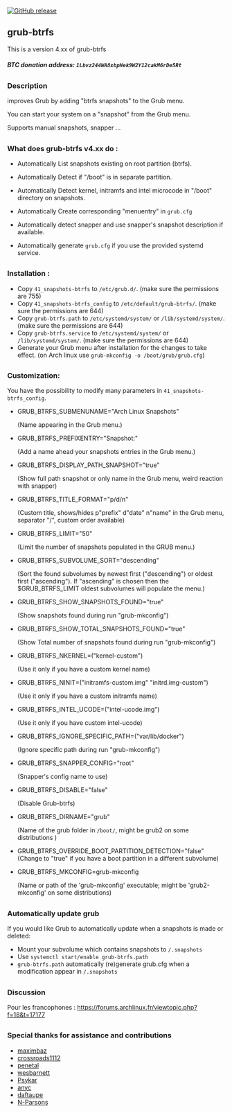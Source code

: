 [![GitHub release](https://img.shields.io/github/release/Antynea/grub-btrfs.svg)](https://github.com/Antynea/grub-btrfs)
  
## grub-btrfs

This is a version 4.xx of grub-btrfs
##### BTC donation address: `1Lbvz244WA8xbpHek9W2Y12cakM6rDe5Rt`
##
### Description
improves Grub by adding "btrfs snapshots" to the Grub menu.

You can start your system on a "snapshot" from the Grub menu.

Supports manual snapshots, snapper ...
##
### What does grub-btrfs v4.xx do :
* Automatically List snapshots existing on root partition (btrfs).

* Automatically Detect if "/boot" is in separate partition.

* Automatically Detect kernel, initramfs and intel microcode in "/boot" directory on snapshots.

* Automatically Create corresponding "menuentry" in `grub.cfg`

* Automatically detect snapper and use snapper's snapshot description if available.

* Automatically generate `grub.cfg` if you use the provided systemd service.
##
### Installation :
* Copy `41_snapshots-btrfs` to `/etc/grub.d/`. (make sure the permissions are 755)
* Copy `41_snapshots-btrfs_config` to `/etc/default/grub-btrfs/`. (make sure the permissions are 644)
* Copy `grub-btrfs.path` to `/etc/systemd/system/` or `/lib/systemd/system/`. (make sure the permissions are 644)
* Copy `grub-btrfs.service` to `/etc/systemd/system/` or `/lib/systemd/system/`. (make sure the permissions are 644)
* Generate your Grub menu after installation for the changes to take effect. (on Arch linux use `grub-mkconfig -o /boot/grub/grub.cfg`)
##
### Customization:

You have the possibility to modify many parameters in `41_snapshots-btrfs_config`.

* GRUB_BTRFS_SUBMENUNAME="Arch Linux Snapshots"

	(Name appearing in the Grub menu.)

* GRUB_BTRFS_PREFIXENTRY="Snapshot:"

	(Add a name ahead your snapshots entries in the Grub menu.)
	
* GRUB_BTRFS_DISPLAY_PATH_SNAPSHOT="true"
	
	(Show full path snapshot or only name in the Grub menu, weird reaction with snapper)
	
* GRUB_BTRFS_TITLE_FORMAT="p/d/n"

 	(Custom title, shows/hides p"prefix" d"date" n"name" in the Grub menu, separator "/", custom order available)

* GRUB_BTRFS_LIMIT="50"

	(Limit the number of snapshots populated in the GRUB menu.)

* GRUB_BTRFS_SUBVOLUME_SORT="descending"

	(Sort the found subvolumes by newest first ("descending") or oldest first ("ascending"). 
	If "ascending" is chosen then the $GRUB_BTRFS_LIMIT oldest
	subvolumes will populate the menu.)

* GRUB_BTRFS_SHOW_SNAPSHOTS_FOUND="true"
	
	(Show snapshots found during run "grub-mkconfig") 
	
* GRUB_BTRFS_SHOW_TOTAL_SNAPSHOTS_FOUND="true"
	
	(Show Total number of snapshots found during run "grub-mkconfig")

* GRUB_BTRFS_NKERNEL=("kernel-custom")

	(Use it only if you have a custom kernel name)

* GRUB_BTRFS_NINIT=("initramfs-custom.img" "initrd.img-custom")

	(Use it only if you have a custom initramfs name)

* GRUB_BTRFS_INTEL_UCODE=("intel-ucode.img")

	(Use it only if you have custom intel-ucode)

* GRUB_BTRFS_IGNORE_SPECIFIC_PATH=("var/lib/docker")

	(Ignore specific path during run "grub-mkconfig")

* GRUB_BTRFS_SNAPPER_CONFIG="root"													

	(Snapper's config name to use)

* GRUB_BTRFS_DISABLE="false"

	(Disable Grub-btrfs)

* GRUB_BTRFS_DIRNAME="grub"

	(Name of the grub folder in `/boot/`, might be grub2 on some distributions )

* GRUB_BTRFS_OVERRIDE_BOOT_PARTITION_DETECTION="false"
	(Change to "true" if you have a boot partition in a different subvolume)

* GRUB_BTRFS_MKCONFIG=grub-mkconfig

    (Name or path of the 'grub-mkconfig' executable; might be 'grub2-mkconfig' on some distributions)
##
### Automatically update grub
If you would like Grub to automatically update when a snapshots is made or deleted:
* Mount your subvolume which contains snapshots to `/.snapshots`
* Use `systemctl start/enable grub-btrfs.path`
* `grub-btrfs.path` automatically (re)generate grub.cfg when a modification appear in `/.snapshots`

##
### Discussion
Pour les francophones : https://forums.archlinux.fr/viewtopic.php?f=18&t=17177
##
### Special thanks for assistance and contributions

* [maximbaz](https://github.com/maximbaz)
* [crossroads1112](https://github.com/crossroads1112)
* [penetal](https://github.com/penetal)
* [wesbarnett](https://github.com/wesbarnett)
* [Psykar](https://github.com/Psykar)
* [anyc](https://github.com/anyc)
* [daftaupe](https://github.com/daftaupe)
* [N-Parsons](https://github.com/N-Parsons)
##
